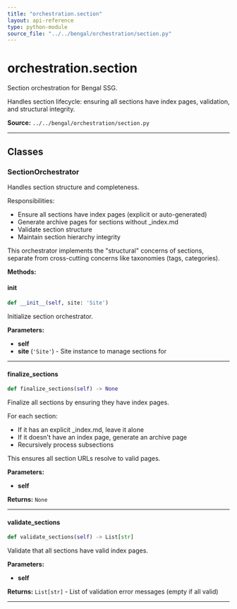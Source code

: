 ```yaml
---
title: "orchestration.section"
layout: api-reference
type: python-module
source_file: "../../bengal/orchestration/section.py"
---
```


# orchestration.section

Section orchestration for Bengal SSG.

Handles section lifecycle: ensuring all sections have index pages,
validation, and structural integrity.

**Source:** `../../bengal/orchestration/section.py`

---

## Classes

### SectionOrchestrator


Handles section structure and completeness.

Responsibilities:
- Ensure all sections have index pages (explicit or auto-generated)
- Generate archive pages for sections without _index.md
- Validate section structure
- Maintain section hierarchy integrity

This orchestrator implements the "structural" concerns of sections,
separate from cross-cutting concerns like taxonomies (tags, categories).




**Methods:**

#### __init__

```python
def __init__(self, site: 'Site')
```

Initialize section orchestrator.

**Parameters:**

- **self**
- **site** (`'Site'`) - Site instance to manage sections for







---
#### finalize_sections

```python
def finalize_sections(self) -> None
```

Finalize all sections by ensuring they have index pages.

For each section:
- If it has an explicit _index.md, leave it alone
- If it doesn't have an index page, generate an archive page
- Recursively process subsections

This ensures all section URLs resolve to valid pages.

**Parameters:**

- **self**

**Returns:** `None`






---
#### validate_sections

```python
def validate_sections(self) -> List[str]
```

Validate that all sections have valid index pages.

**Parameters:**

- **self**

**Returns:** `List[str]` - List of validation error messages (empty if all valid)






---


